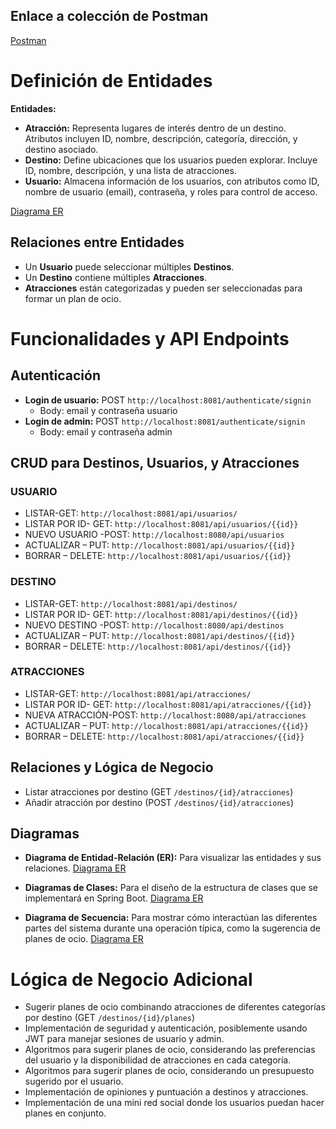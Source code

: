 ## Enlace a colección de Postman
[Postman](https://documenter.getpostman.com/view/32189041/2sA2rGwKgP)

# Definición de Entidades

**Entidades:**

- **Atracción:** Representa lugares de interés dentro de un destino. Atributos incluyen ID, nombre, descripción, categoría, dirección, y destino asociado.
- **Destino:** Define ubicaciones que los usuarios pueden explorar. Incluye ID, nombre, descripción, y una lista de atracciones.
- **Usuario:** Almacena información de los usuarios, con atributos como ID, nombre de usuario (email), contraseña, y roles para control de acceso.
  
[Diagrama ER](https://drive.google.com/file/d/1u3MFC_jUkMNCPc2Y3oPtk-zUDk0g5mYE/view?usp=sharing)

## Relaciones entre Entidades

- Un **Usuario** puede seleccionar múltiples **Destinos**.
- Un **Destino** contiene múltiples **Atracciones**.
- **Atracciones** están categorizadas y pueden ser seleccionadas para formar un plan de ocio.


# Funcionalidades y API Endpoints

## Autenticación

- **Login de usuario:** POST `http://localhost:8081/authenticate/signin`
  - Body: email y contraseña usuario
- **Login de admin:** POST `http://localhost:8081/authenticate/signin`
  - Body: email y contraseña admin

## CRUD para Destinos, Usuarios, y Atracciones

### USUARIO

- LISTAR-GET: `http://localhost:8081/api/usuarios/`
- LISTAR POR ID- GET: `http://localhost:8081/api/usuarios/{{id}}`
- NUEVO USUARIO -POST: `http://localhost:8080/api/usuarios`
- ACTUALIZAR – PUT: `http://localhost:8081/api/usuarios/{{id}}`
- BORRAR – DELETE: `http://localhost:8081/api/usuarios/{{id}}`

### DESTINO

- LISTAR-GET: `http://localhost:8081/api/destinos/`
- LISTAR POR ID- GET: `http://localhost:8081/api/destinos/{{id}}`
- NUEVO DESTINO -POST: `http://localhost:8080/api/destinos`
- ACTUALIZAR – PUT: `http://localhost:8081/api/destinos/{{id}}`
- BORRAR – DELETE: `http://localhost:8081/api/destinos/{{id}}`

### ATRACCIONES

- LISTAR-GET: `http://localhost:8081/api/atracciones/`
- LISTAR POR ID- GET: `http://localhost:8081/api/atracciones/{{id}}`
- NUEVA ATRACCIÓN-POST: `http://localhost:8080/api/atracciones`
- ACTUALIZAR – PUT: `http://localhost:8081/api/atracciones/{{id}}`
- BORRAR – DELETE: `http://localhost:8081/api/atracciones/{{id}}`

## Relaciones y Lógica de Negocio

- Listar atracciones por destino (GET `/destinos/{id}/atracciones`)
- Añadir atracción por destino (POST `/destinos/{id}/atracciones`)


## Diagramas

- **Diagrama de Entidad-Relación (ER):** Para visualizar las entidades y sus relaciones.
[Diagrama ER](https://drive.google.com/file/d/1hUhXwTkyBtyMxxrgeQftaPUANLEojDD9/view?usp=sharing)
  


- **Diagramas de Clases:** Para el diseño de la estructura de clases que se implementará en Spring Boot.
[Diagrama ER](https://drive.google.com/file/d/1j6e6geeHSSqB5zSsdetImg_hA4hjaaD5/view?usp=sharing)



- **Diagrama de Secuencia:** Para mostrar cómo interactúan las diferentes partes del sistema durante una operación típica,     como la sugerencia de planes de ocio.
[Diagrama ER](https://drive.google.com/file/d/1Xto0YVP_WQnAOc7d-pVKhr2gEZnkS6O6/view?usp=sharing)


# Lógica de Negocio Adicional
- Sugerir planes de ocio combinando atracciones de diferentes categorías por destino (GET `/destinos/{id}/planes`)
- Implementación de seguridad y autenticación, posiblemente usando JWT para manejar sesiones de usuario y admin.
- Algoritmos para sugerir planes de ocio, considerando las preferencias del usuario y la disponibilidad de atracciones en cada categoría.
- Algoritmos para sugerir planes de ocio, considerando un presupuesto sugerido por el usuario.
- Implementación de opiniones y puntuación a destinos y atracciones.
- Implementación de una mini red social donde los usuarios puedan hacer planes en conjunto.
